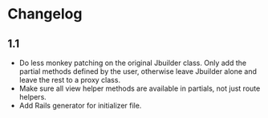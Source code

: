 # Changelog

1.1
-----
* Do less monkey patching on the original Jbuilder class. Only add the partial methods defined by the user, otherwise leave Jbuilder alone and leave the rest to a proxy class.
* Make sure all view helper methods are available in partials, not just route helpers.
* Add Rails generator for initializer file.
